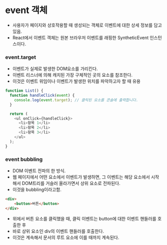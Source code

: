 # event 객체
* 사용자가 페이지와 상호작용할 때 생성되는 객체로 이벤트에 대한 상세 정보를 담고 있음.
* React에서 이벤트 객체는 원본 브라우저 이벤트를 래핑한 SyntheticEvent 인스턴스이다.

### event.target
* 이벤트가 실제로 발생한 DOM요소를 가리킨다.
* 이벤트 리스너에 의해 캐치된 가장 구체적인 곳의 요소를 참조한다.
* 이것은 이벤트 위임이나 이벤트가 발생한 위치를 파악하고자 할 때 유용
```js
function List() {
  function handleClick(event) {
    console.log(event.target); // 클릭된 요소를 콘솔에 출력합니다.
  }

  return (
    <ul onClick={handleClick}>
      <li>항목 1</li>
      <li>항목 2</li>
      <li>항목 3</li>
    </ul>
  );
}
```

### event bubbling
* DOM 이벤트 전파의 한 방식.
* 웹 페이지에서 어떤 요소에서 이벤트가 발생하면, 그 이벤트는 해당 요소에서 시작해서 DOM트리를 거슬러 올라가면서 상위 요소로 전파된다.
* 이것을 bubbling이라고함.
```html
<div>
    <button>버튼</button>
</div>
```
* 위에서 버튼 요소를 클릭했을 때, 클릭 이벤트는 button에 대한 이벤트 핸들러를 호출한 후 
* 바로 상위 요소인 div의 이벤트 핸들러를 호출한다.
* 이것은 계속해서 문서의 루트 요소에 이를 때까지 계속된다.